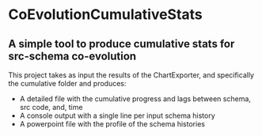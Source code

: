 # CoEvolutionCumulativeStats
## A simple tool to produce cumulative stats for src-schema co-evolution

This project takes as input the results of the ChartExporter, and specifically the cumulative folder
and produces: 

- A detailed file with the cumulative progress and lags between schema, src code, and, time
- A console output with a single line per input schema history
- A powerpoint file with the profile of the schema histories
